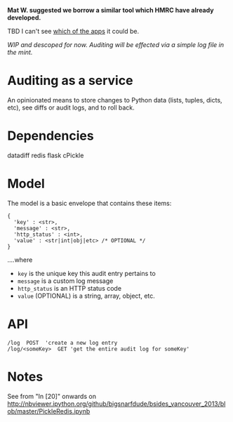 **Mat W. suggested we borrow a similar tool which HMRC have already developed.**

TBD I can't see [which of the apps](https://github.com/hmrc) it could be.




*WIP and descoped for now. Auditing will be effected via a simple log file in the mint.*

# Auditing as a service

An opinionated means to store changes to Python data (lists, tuples, dicts, etc), see diffs or audit logs, and to roll back.

# Dependencies

datadiff
redis
flask
cPickle

# Model

The model is a basic envelope that contains these items:

    {
      'key' : <str>, 
      'message' : <str>,
      'http_status' : <int>,
      'value' : <str|int|obj|etc> /* OPTIONAL */ 
    }

....where
 - ```key``` is the unique key this audit entry pertains to
 - ```message``` is a custom log message
 - ```http_status``` is an HTTP status code
 - ```value``` (OPTIONAL) is a string, array, object, etc.


# API

    /log  POST  'create a new log entry
    /log/<someKey>  GET 'get the entire audit log for someKey'

# Notes

See from "In [20]" onwards on http://nbviewer.ipython.org/github/bigsnarfdude/bsides_vancouver_2013/blob/master/PickleRedis.ipynb

